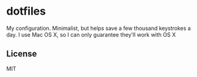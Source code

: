 # dotfiles

My configuration. Minimalist, but helps save a few thousand keystrokes a day. I use Mac OS X, so I can only guarantee they'll work with OS X

## License

MIT
